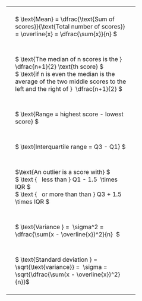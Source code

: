 #  
<br>
<style type="text/css">
#T_d59f0 th.col_heading {
  text-align: left;
  font-size: 1em;
}
#T_d59f0 td {
  text-align: left;
  font-size: 1em;
  padding: 1.5em;
}
#T_d59f0_row0_col0, #T_d59f0_row1_col0, #T_d59f0_row2_col0, #T_d59f0_row3_col0, #T_d59f0_row4_col0, #T_d59f0_row5_col0, #T_d59f0_row6_col0 {
  width: 300px;
  white-space: pre-wrap;
}
</style>
<table id="T_d59f0">
  <thead>
  </thead>
  <tbody>
    <tr>
      <td id="T_d59f0_row0_col0" class="data row0 col0" >$ \text{Mean} = \dfrac{\text{Sum of scores}}{\text{Total number of scores}} = \overline{x} = \dfrac{\sum{x}}{n} $</td>
    </tr>
    <tr>
      <td id="T_d59f0_row1_col0" class="data row1 col0" >$ \text{The median of n scores is the } \dfrac{n+1}{2} \text{th score} $
$ \text{if n is even the median is the average of the two middle scores to the left and the right of }  \dfrac{n+1}{2} $</td>
    </tr>
    <tr>
      <td id="T_d59f0_row2_col0" class="data row2 col0" >$ \text{Range = highest score - lowest score} $</td>
    </tr>
    <tr>
      <td id="T_d59f0_row3_col0" class="data row3 col0" >$ \text{Interquartile range = Q3 - Q1} $</td>
    </tr>
    <tr>
      <td id="T_d59f0_row4_col0" class="data row4 col0" >$\text{An outlier is a score with} $
$ \text {   less than } Q1 - 1.5  \times IQR $
$ \text {   or more than than } Q3 + 1.5  \times IQR $</td>
    </tr>
    <tr>
      <td id="T_d59f0_row5_col0" class="data row5 col0" >$ \text{Variance } =  \sigma^2 = \dfrac{\sum(x - \overline{x})^2}{n}  $</td>
    </tr>
    <tr>
      <td id="T_d59f0_row6_col0" class="data row6 col0" >$ \text{Standard deviation } = \sqrt{\text{variance}} =  \sigma = \sqrt{\dfrac{\sum(x - \overline{x})^2}{n}}$</td>
    </tr>
  </tbody>
</table>
